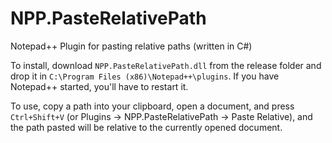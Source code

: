 # NPP.PasteRelativePath
Notepad++ Plugin for pasting relative paths (written in C#)

To install, download `NPP.PasteRelativePath.dll` from the release folder and drop it in `C:\Program Files (x86)\Notepad++\plugins`.  If you have Notepad++ started, you'll have to restart it.

To use, copy a path into your clipboard, open a document, and press `Ctrl+Shift+V` (or Plugins -> NPP.PasteRelativePath -> Paste Relative), and the path pasted will be relative to the currently opened document.
